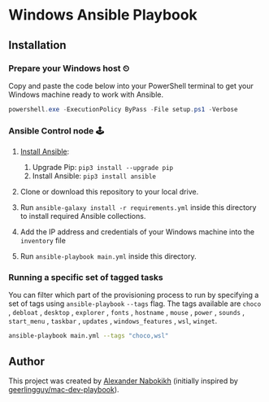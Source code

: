# Windows Ansible Playbook

## Installation

### Prepare your Windows host ⏲

Copy and paste the code below into your PowerShell terminal to get your Windows machine ready to work with Ansible.

```powershell
powershell.exe -ExecutionPolicy ByPass -File setup.ps1 -Verbose
```

### Ansible Control node 🕹

1. [Install Ansible](https://docs.ansible.com/ansible/latest/installation_guide/index.html):

   1. Upgrade Pip: `pip3 install --upgrade pip`
   2. Install Ansible: `pip3 install ansible`

2. Clone or download this repository to your local drive.
3. Run `ansible-galaxy install -r requirements.yml` inside this directory to install required Ansible collections.
4. Add the IP address and credentials of your Windows machine into the `inventory` file
5. Run `ansible-playbook main.yml` inside this directory.

### Running a specific set of tagged tasks

You can filter which part of the provisioning process to run by specifying a set of tags using `ansible-playbook` `--tags` flag. The tags available are `choco` , `debloat` , `desktop` , `explorer` , `fonts` , `hostname` , `mouse` , `power` , `sounds` , `start_menu` , `taskbar` , `updates` , `windows_features` , `wsl`, `winget`.

```sh
ansible-playbook main.yml --tags "choco,wsl"
```

## Author

This project was created by [Alexander Nabokikh](https://www.linkedin.com/in/nabokih/) (initially inspired by [geerlingguy/mac-dev-playbook](https://github.com/geerlingguy/mac-dev-playbook)).